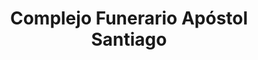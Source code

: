 ---
title: "Complejo Funerario Apóstol Santiago"
url: /santiago-de-compostela/complejo-funerario-apostol-santiago/
shop: directores de funerarias
---